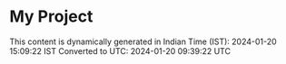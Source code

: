 # My Project

This content is dynamically generated in Indian Time (IST): 2024-01-20 15:09:22 IST
Converted to UTC: 2024-01-20 09:39:22 UTC
